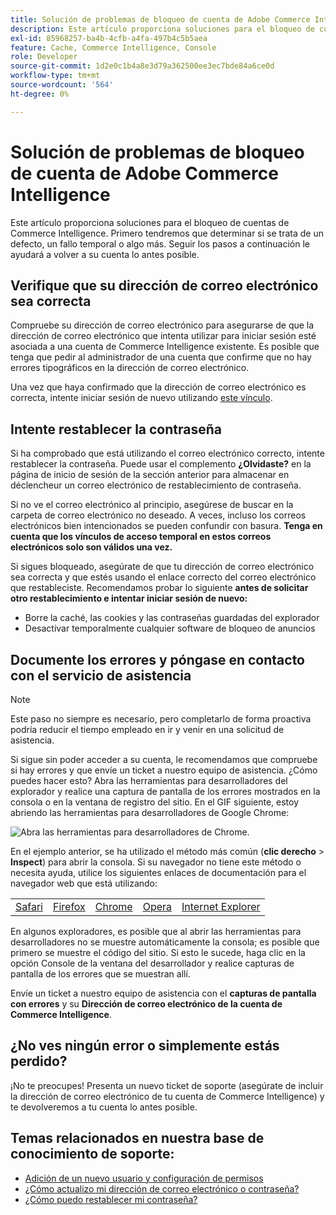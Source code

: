 ```yaml
---
title: Solución de problemas de bloqueo de cuenta de Adobe Commerce Intelligence
description: Este artículo proporciona soluciones para el bloqueo de cuentas de Adobe Commerce Intelligence. Primero tendremos que determinar si se trata de un defecto, un fallo temporal o algo más. Seguir los pasos a continuación le ayudará a volver a su cuenta lo antes posible.
exl-id: 85968257-ba4b-4cfb-a4fa-497b4c5b5aea
feature: Cache, Commerce Intelligence, Console
role: Developer
source-git-commit: 1d2e0c1b4a8e3d79a362500ee3ec7bde84a6ce0d
workflow-type: tm+mt
source-wordcount: '564'
ht-degree: 0%

---
```


# Solución de problemas de bloqueo de cuenta de Adobe Commerce Intelligence

<!--
BOB: Is this in TOC?
-->

Este artículo proporciona soluciones para el bloqueo de cuentas de Commerce Intelligence. Primero tendremos que determinar si se trata de un defecto, un fallo temporal o algo más. Seguir los pasos a continuación le ayudará a volver a su cuenta lo antes posible.

## Verifique que su dirección de correo electrónico sea correcta

Compruebe su dirección de correo electrónico para asegurarse de que la dirección de correo electrónico que intenta utilizar para iniciar sesión esté asociada a una cuenta de Commerce Intelligence existente. Es posible que tenga que pedir al administrador de una cuenta que confirme que no hay errores tipográficos en la dirección de correo electrónico.

Una vez que haya confirmado que la dirección de correo electrónico es correcta, intente iniciar sesión de nuevo utilizando [este vínculo](https://dashboard.rjmetrics.com/v2/session/create#/).

## Intente restablecer la contraseña

Si ha comprobado que está utilizando el correo electrónico correcto, intente restablecer la contraseña. Puede usar el complemento **¿Olvidaste?** en la página de inicio de sesión de la sección anterior para almacenar en déclencheur un correo electrónico de restablecimiento de contraseña.

Si no ve el correo electrónico al principio, asegúrese de buscar en la carpeta de correo electrónico no deseado. A veces, incluso los correos electrónicos bien intencionados se pueden confundir con basura. **Tenga en cuenta que los vínculos de acceso temporal en estos correos electrónicos solo son válidos una vez.**

Si sigues bloqueado, asegúrate de que tu dirección de correo electrónico sea correcta y que estés usando el enlace correcto del correo electrónico que restableciste. Recomendamos probar lo siguiente **antes de solicitar otro restablecimiento e intentar iniciar sesión de nuevo:**

* Borre la caché, las cookies y las contraseñas guardadas del explorador
* Desactivar temporalmente cualquier software de bloqueo de anuncios

## Documente los errores y póngase en contacto con el servicio de asistencia

>[!NOTE]
>
>Este paso no siempre es necesario, pero completarlo de forma proactiva podría reducir el tiempo empleado en ir y venir en una solicitud de asistencia.

Si sigue sin poder acceder a su cuenta, le recomendamos que compruebe si hay errores y que envíe un ticket a nuestro equipo de asistencia. ¿Cómo puedes hacer esto? Abra las herramientas para desarrolladores del explorador y realice una captura de pantalla de los errores mostrados en la consola o en la ventana de registro del sitio. En el GIF siguiente, estoy abriendo las herramientas para desarrolladores de Google Chrome:

![Abra las herramientas para desarrolladores de Chrome.](assets/Opening_Chrome_dev_tools.gif)

En el ejemplo anterior, se ha utilizado el método más común (**clic derecho** > **Inspect**) para abrir la consola. Si su navegador no tiene este método o necesita ayuda, utilice los siguientes enlaces de documentación para el navegador web que está utilizando:

<table>
<tbody>
<tr>
<td><a href="https://www.technipages.com/mac-os-x-enable-web-inspector-in-safari">Safari</a></td>
<td><a href="https://developer.mozilla.org/en-US/docs/Tools/Web_Console/Opening_the_Web_Console">Firefox</a></td>
<td><a href="https://developers.google.com/web/tools/chrome-devtools/?hl=en">Chrome</a></td>
<td><a href="https://www.opera.com/dragonfly/documentation/">Opera</a></td>
<td><a href="https://msdn.microsoft.com/en-us/library/gg589512(v=vs.85).aspx#OpeningTools">Internet Explorer</a></td>
</tr>
</tbody>
</table>

En algunos exploradores, es posible que al abrir las herramientas para desarrolladores no se muestre automáticamente la consola; es posible que primero se muestre el código del sitio. Si esto le sucede, haga clic en la opción Console de la ventana del desarrollador y realice capturas de pantalla de los errores que se muestran allí.

Envíe un ticket a nuestro equipo de asistencia con el **capturas de pantalla con errores** y su **Dirección de correo electrónico de la cuenta de Commerce Intelligence**.

## ¿No ves ningún error o simplemente estás perdido?

¡No te preocupes! Presenta un nuevo ticket de soporte (asegúrate de incluir la dirección de correo electrónico de tu cuenta de Commerce Intelligence) y te devolveremos a tu cuenta lo antes posible.

## Temas relacionados en nuestra base de conocimiento de soporte:

* [Adición de un nuevo usuario y configuración de permisos](https://experienceleague.adobe.com/docs/commerce-business-intelligence/mbi/administrator/user-mgmt/user-management.html)
* [¿Cómo actualizo mi dirección de correo electrónico o contraseña?](https://experienceleague.adobe.com/docs/commerce-business-intelligence/mbi/administrator/user-mgmt/create-user.html)
* [¿Cómo puedo restablecer mi contraseña?](https://experienceleague.adobe.com/docs/commerce-business-intelligence/mbi/administrator/user-mgmt/reset-password.html)
